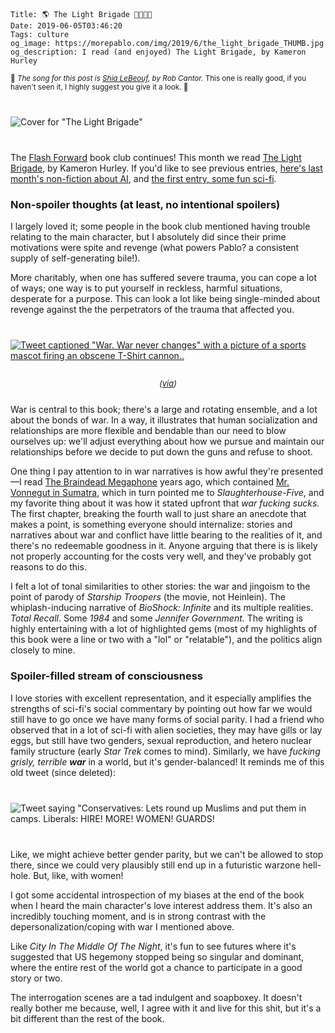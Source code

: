     Title: 🌎 The Light Brigade 👩‍🚀👨‍🚀
    Date: 2019-06-05T03:46:20
    Tags: culture
    og_image: https://morepablo.com/img/2019/6/the_light_brigade_THUMB.jpg
    og_description: I read (and enjoyed) The Light Brigade, by Kameron Hurley

<small>🎵 <em>The song for this post is <a href="https://www.youtube.com/watch?v=o0u4M6vppCI">Shia LeBeouf</a>, by Rob Cantor.</em> This one is really good, if you haven't seen it, I highly suggest you give it a look. 🎵</small>

<div class="caption-img-block" style="margin: 25px auto">
<img src="/img/2019/6/the_light_brigade_THUMB.jpg" alt="Cover for &quot;The Light Brigade&quot;" style="margin: 15px auto;" />
</div>

The [Flash Forward][3] book club continues! This month we read [The Light
Brigade][6], by Kameron Hurley. If you'd like to see previous entries, [here's
last month's non-fiction about AI][4], and [the first entry, some fun sci-fi][5].

### Non-spoiler thoughts (at least, no intentional spoilers)

I largely loved it; some people in the book club mentioned having trouble
relating to the main character, but I absolutely did since their prime
motivations were spite and revenge (what powers Pablo? a consistent supply of
self-generating bile!).

More charitably, when one has suffered severe trauma, you can cope a lot of
ways; one way is to put yourself in reckless, harmful situations, desperate for a
purpose. This can look a lot like being single-minded about revenge against the the
perpetrators of the trauma that affected you.

<div class="caption-img-block" style="margin: 25px auto">
<a href="https://twitter.com/hamsandcastle/status/469155104902619136" target="blank">
<img src="/img/2019/6/war_never_changes.png" alt="Tweet captioned &quot;War. War never changes&quot; with a picture of a sports mascot firing an obscene T-Shirt cannon.." style="margin: 15px auto;" />
</a>
<p style="font-style: italic; text-align: center; font-size: small">(<a href="https://twitter.com/hamsandcastle/status/469155104902619136">via</a>)</p>
</div>

War is central to this book; there's a large and rotating ensemble, and a
lot about the bonds of war. In a way, it illustrates that human socialization
and relationships are more flexible and bendable than our need to blow ourselves
up: we'll adjust everything about how we pursue and maintain our relationships
before we decide to put down the guns and refuse to shoot.

One thing I pay attention to in war narratives is how awful they're
presented—I read [The Braindead Megaphone][2] years ago, which contained [Mr.
Vonnegut in Sumatra][1], which in turn pointed me to _Slaughterhouse-Five_, and
my favorite thing about it was how it stated upfront that _war fucking sucks._
The first chapter, breaking the fourth wall to just share an anecdote that makes
a point, is something everyone should internalize: stories and narratives about
war and conflict have little bearing to the realities of it, and there's no
redeemable goodness in it. Anyone arguing that there is is likely not properly
accounting for the costs very well, and they've probably got reasons to do this.

I felt a lot of tonal similarities to other stories: the war and jingoism to
the point of parody of _Starship Troopers_ (the movie, not Heinlein). The
whiplash-inducing narrative of _BioShock: Infinite_ and its multiple realities.
_Total Recall_. Some _1984_ and some _Jennifer Government._ The writing is
highly entertaining with a lot of highlighted gems (most of my highlights of
this book were a line or two with a "lol" or "relatable"), and the politics
align closely to mine.

### Spoiler-filled stream of consciousness

I love stories with excellent representation, and it especially amplifies the
strengths of sci-fi's social commentary by pointing out how far we would still
have to go once we have many forms of social parity. I had a friend who
observed that in a lot of sci-fi with alien societies, they may have gills or
lay eggs, but still have two genders, sexual reproduction, and hetero
nuclear family structure (early _Star Trek_ comes to mind). Similarly, we have
_fucking grisly, terrible **war**_ in a world, but it's gender-balanced! It
reminds me of this old tweet (since deleted):

<div class="caption-img-block" style="margin: 25px auto">
<img src="/img/2019/6/women_prison_guards.png" alt="Tweet saying &quot;Conservatives: Lets round up Muslims and put them in camps. Liberals: HIRE! MORE! WOMEN! GUARDS!" style="margin: 15px auto;" />
</div>

Like, we might achieve better gender parity, but we can't be allowed to stop
there, since we could very plausibly still end up in a futuristic warzone
hell-hole. But, like, with women!

I got some accidental introspection of my biases at the end of the book when I
heard the main character's love interest address them. It's also an incredibly
touching moment, and is in strong contrast with the depersonalization/coping
with war I mentioned above.

Like _City In The Middle Of The Night_, it's fun to see futures where it's
suggested that US hegemony stopped being so singular and dominant, where the
entire rest of the world got a chance to participate in a good story or two.

The interrogation scenes are a tad indulgent and soapboxey. It doesn't really
bother me because, well, I agree with it and live for this shit, but it's a bit
different than the rest of the book.

   [1]: https://studylib.net/doc/8268109/%E2%80%9Cmr.-vonnegut-in-sumatra%E2%80%9D-by-george-saunders-from-the-bra...
   [2]: https://www.penguinrandomhouse.com/books/300474/the-braindead-megaphone-by-george-saunders/9781594482564/
   [3]: https://www.flashforwardpod.com/
   [4]: /2019/05/the-big-nine.html
   [5]: /2019/04/city-in-the-middle-of-the-night.html
   [6]: https://www.kameronhurley.com/writing/light-brigade/
